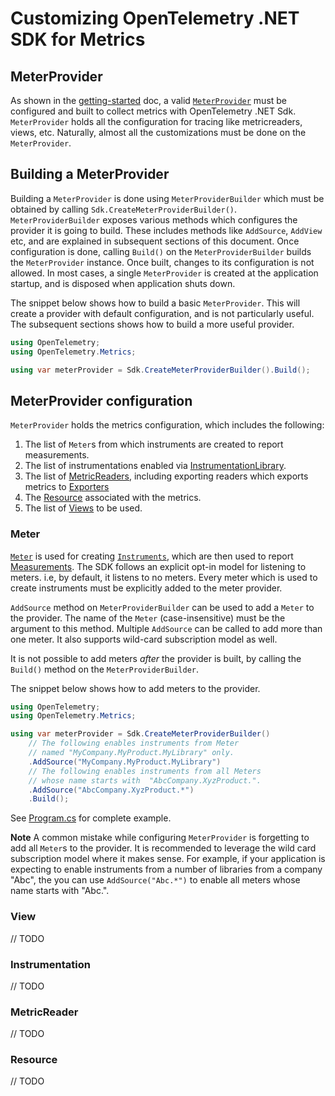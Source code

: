 # Customizing OpenTelemetry .NET SDK for Metrics

## MeterProvider

As shown in the [getting-started](../getting-started/README.md) doc, a valid
[`MeterProvider`](https://github.com/open-telemetry/opentelemetry-specification/blob/main/specification/metrics/sdk.md#meterprovider)
must be configured and built to collect metrics with OpenTelemetry .NET Sdk.
`MeterProvider` holds all the configuration for tracing like metricreaders,
views, etc. Naturally, almost all the customizations must be done on the
`MeterProvider`.

## Building a MeterProvider

Building a `MeterProvider` is done using `MeterProviderBuilder` which must be
obtained by calling `Sdk.CreateMeterProviderBuilder()`. `MeterProviderBuilder`
exposes various methods which configures the provider it is going to build.
These includes methods like `AddSource`, `AddView` etc, and are explained in
subsequent sections of this document. Once configuration is done, calling
`Build()` on the `MeterProviderBuilder` builds the `MeterProvider` instance.
Once built, changes to its configuration is not allowed. In most cases, a single
`MeterProvider` is created at the application startup, and is disposed when
application shuts down.

The snippet below shows how to build a basic `MeterProvider`. This will create a
provider with default configuration, and is not particularly useful. The
subsequent sections shows how to build a more useful provider.

```csharp
using OpenTelemetry;
using OpenTelemetry.Metrics;

using var meterProvider = Sdk.CreateMeterProviderBuilder().Build();
```

## MeterProvider configuration

`MeterProvider` holds the metrics configuration, which includes the following:

1. The list of `Meter`s from which instruments are created to report
   measurements.
2. The list of instrumentations enabled via
   [InstrumentationLibrary](https://github.com/open-telemetry/opentelemetry-specification/blob/main/specification/glossary.md#instrumentation-library).
3. The list of
   [MetricReaders](https://github.com/open-telemetry/opentelemetry-specification/blob/main/specification/metrics/sdk.md#metricreader),
   including exporting readers which exports metrics to
   [Exporters](https://github.com/open-telemetry/opentelemetry-specification/blob/main/specification/metrics/sdk.md#metricexporter)
4. The
   [Resource](https://github.com/open-telemetry/opentelemetry-specification/blob/main/specification/resource/sdk.md)
   associated with the metrics.
5. The list of
   [Views](https://github.com/open-telemetry/opentelemetry-specification/blob/main/specification/metrics/sdk.md#view)
   to be used.

### Meter

[`Meter`](https://github.com/open-telemetry/opentelemetry-specification/blob/main/specification/metrics/api.md#meter)
is used for creating
[`Instruments`](https://github.com/open-telemetry/opentelemetry-specification/blob/main/specification/metrics/api.md#instrument),
which are then used to report
[Measurements](https://github.com/open-telemetry/opentelemetry-specification/blob/main/specification/metrics/api.md#measurement).
The SDK follows an explicit opt-in model for listening to meters. i.e, by
default, it listens to no meters. Every meter which is used to create
instruments must be explicitly added to the meter provider.

`AddSource` method on `MeterProviderBuilder` can be used to add a `Meter` to the
provider. The name of the `Meter` (case-insensitive) must be the argument to
this method. Multiple `AddSource` can be called to add more than one meter. It
also supports wild-card subscription model as well.

It is not possible to add meters *after* the provider is built, by calling the
`Build()` method on the `MeterProviderBuilder`.

The snippet below shows how to add meters to the provider.

```csharp
using OpenTelemetry;
using OpenTelemetry.Metrics;

using var meterProvider = Sdk.CreateMeterProviderBuilder()
    // The following enables instruments from Meter
    // named "MyCompany.MyProduct.MyLibrary" only.
    .AddSource("MyCompany.MyProduct.MyLibrary")
    // The following enables instruments from all Meters
    // whose name starts with  "AbcCompany.XyzProduct.".
    .AddSource("AbcCompany.XyzProduct.*")
    .Build();
```

See [Program.cs](./Program.cs) for complete example.

**Note**
A common mistake while configuring `MeterProvider` is forgetting to add all
`Meter`s to the provider. It is recommended to leverage the wild card
subscription model where it makes sense. For example, if your application is
expecting to enable instruments from a number of libraries from a company "Abc",
the you can use `AddSource("Abc.*")` to enable all meters whose name starts
with "Abc.".

### View

// TODO

### Instrumentation

// TODO

### MetricReader

// TODO

### Resource

// TODO
